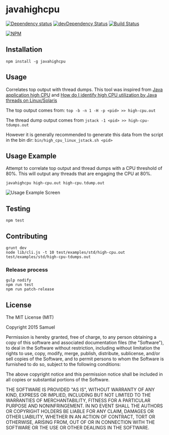 # javahighcpu

[![Dependency status](https://img.shields.io/david/engineersamuel/javahighcpu.svg?style=flat)](https://david-dm.org/engineersamuel/javahighcpu)
[![devDependency Status](https://img.shields.io/david/dev/engineersamuel/javahighcpu.svg?style=flat)](https://david-dm.org/engineersamuel/javahighcpu#info=devDependencies)
[![Build Status](https://img.shields.io/travis/engineersamuel/javahighcpu.svg?style=flat&branch=master)](https://travis-ci.org/engineersamuel/javahighcpu)

[![NPM](https://nodei.co/npm/javahighcpu.svg?style=flat)](https://npmjs.org/package/javahighcpu)

## Installation

    npm install -g javahighcpu

## Usage

Correlates top output with thread dumps.
This tool was inspired from [Java application high CPU](https://access.redhat.com/solutions/24830) and [How do I identify high CPU utilization by Java threads on Linux/Solaris](https://access.redhat.com/solutions/46596)

The top output comes from: `top -b -n 1 -H -p <pid> >> high-cpu.out`

The thread dump output comes from `jstack -1 <pid> >> high-cpu-tdumps.out`

However it is generally recommended to generate this data from the script in the bin dir:
`bin/high_cpu_linux_jstack.sh <pid>`

## Usage Example

Attempt to correlate top output and thread dumps with a CPU threshold of 80%.  This will output any threads that are engaging the CPU at 80%.

    javahighcpu high-cpu.out high-cpu.tdump.out
    
    
![Usage Example Screen](https://cloud.githubusercontent.com/assets/2019830/8115433/46fd9324-1049-11e5-8451-32a994af4164.png)
    
## Testing

    npm test
    
## Contributing

    grunt dev
    node lib/cli.js -t 10 test/examples/std/high-cpu.out test/examples/std/high-cpu-tdumps.out
    
### Release process

    gulp nodify
    npm run test
    npm run patch-release

## License

The MIT License (MIT)

Copyright 2015 Samuel

Permission is hereby granted, free of charge, to any person obtaining a copy
of this software and associated documentation files (the "Software"), to deal
in the Software without restriction, including without limitation the rights
to use, copy, modify, merge, publish, distribute, sublicense, and/or sell
copies of the Software, and to permit persons to whom the Software is
furnished to do so, subject to the following conditions:

The above copyright notice and this permission notice shall be included in
all copies or substantial portions of the Software.

THE SOFTWARE IS PROVIDED "AS IS", WITHOUT WARRANTY OF ANY KIND, EXPRESS OR
IMPLIED, INCLUDING BUT NOT LIMITED TO THE WARRANTIES OF MERCHANTABILITY,
FITNESS FOR A PARTICULAR PURPOSE AND NONINFRINGEMENT. IN NO EVENT SHALL THE
AUTHORS OR COPYRIGHT HOLDERS BE LIABLE FOR ANY CLAIM, DAMAGES OR OTHER
LIABILITY, WHETHER IN AN ACTION OF CONTRACT, TORT OR OTHERWISE, ARISING FROM,
OUT OF OR IN CONNECTION WITH THE SOFTWARE OR THE USE OR OTHER DEALINGS IN
THE SOFTWARE.
